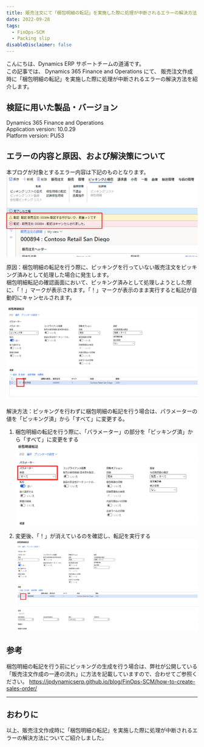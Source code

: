 ```yaml
---
title: 販売注文にて「梱包明細の転記」を実施した際に処理が中断されるエラーの解決方法
date: 2022-09-28
tags:
  - FinOps-SCM
  - Packing slip
disableDisclaimer: false
---
```


こんにちは、Dynamics ERP サポートチームの道浦です。  
この記事では、 Dynamics 365 Finance and Operations にて、 販売注文作成時に「梱包明細の転記」を実施した際に処理が中断されるエラーの解決方法を紹介します。


<!-- more -->
## 検証に用いた製品・バージョン
Dynamics 365 Finance and Operations      
Application version: 10.0.29  
Platform version: PU53  



## エラーの内容と原因、および解決策について

本ブログが対象とするエラー内容は下記のものとなります。  
    ![](./how-to-resolve-error-about-postiong-cancel/error1.png)
 

原因：梱包明細の転記を行う際に、ピッキングを行っていない販売注文をピッキング済みとして処理した場合に発生します。  
梱包明細転記の確認画面において、ピッキング済みとして処理しようとした際に、「！」マークが表示されます。「！」マークが表示のまま実行すると転記が自動的にキャンセルされます。
 
   ![](./how-to-resolve-error-about-postiong-cancel/error2.png)
 

解決方法：ピッキングを行わずに梱包明細の転記を行う場合は、パラメーターの値を「ピッキング済」から「すべて」に変更する。


1. 梱包明細の転記を行う際に、「パラメーター」の部分を「ピッキング済」から「すべて」に変更をする
   ![](./how-to-resolve-error-about-postiong-cancel/step.png)

2. 変更後、「！」が消えているのを確認し、転記を実行する
  ![](./how-to-resolve-error-about-postiong-cancel/step2.png)

## 参考
梱包明細の転記を行う前にピッキングの生成を行う場合は、弊社が公開している「販売注文作成の一連の流れ」に方法を記載していますので、合わせてご参照ください。 
https://jpdynamicserp.github.io/blog/FinOps-SCM/how-to-create-sales-order/

---
## おわりに  
以上、販売注文作成時に「梱包明細の転記」を実施した際に処理が中断されるエラーの解決方法についてご紹介しました。
